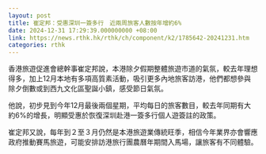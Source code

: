 ```yaml
---
layout: post
title: 崔定邦：受惠深圳一簽多行　近兩周旅客人數按年增約6%　
date: 2024-12-31 17:29:39.000000000 +08:00
link: https://news.rthk.hk/rthk/ch/component/k2/1785642-20241231.htm
categories: rthk
---
```


香港旅遊促進會總幹事崔定邦說，本港除夕假期整體旅遊市道的氣氛，較去年理想得多，加上12月本地有多項高質素活動，吸引更多內地旅客訪港，他們都想參與除夕倒數或到西九文化區聖誕小鎮，感受節日氣氛。

他說，初步見到今年12月最後兩個星期，平均每日的旅客數目，較去年同期有大約6%的增長，明顯受惠於恢復深圳赴港一簽多行個人遊簽註的政策。

崔定邦又說，每年到２至３月仍然是本港旅遊業傳統旺季，相信今年業界亦會響應政府推動賽馬旅遊，可能安排訪港旅行團農曆年期間入馬場，讓旅客有不同體驗。
